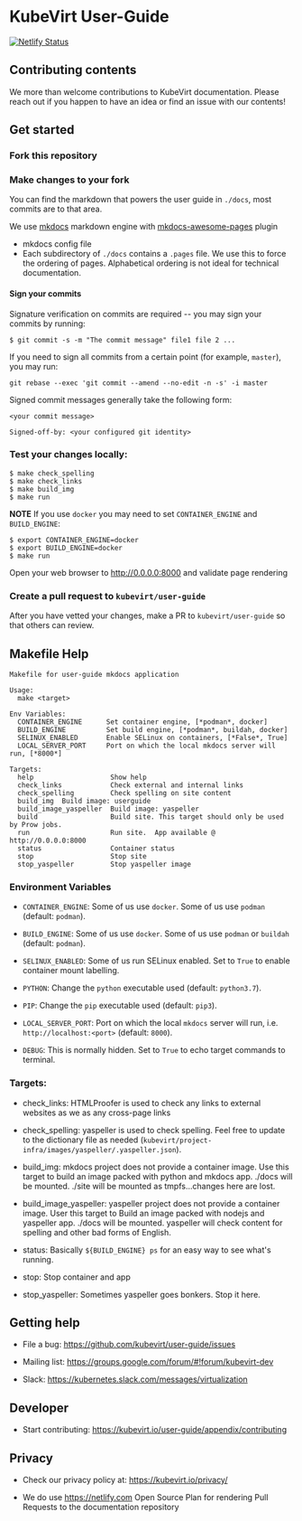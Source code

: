 # KubeVirt User-Guide

[![Netlify Status](https://api.netlify.com/api/v1/badges/2430a4f6-4a28-4e60-853d-f0cc395e13bb/deploy-status)](https://app.netlify.com/sites/kubevirt-user-guide/deploys)

## Contributing contents

We more than welcome contributions to KubeVirt documentation. Please reach out if you happen to have an idea or find an issue with our contents!

## Get started

### Fork this repository

### Make changes to your fork

You can find the markdown that powers the user guide in `./docs`, most commits are to that area.

We use [mkdocs](https://www.mkdocs.org/) markdown engine with [mkdocs-awesome-pages](https://github.com/lukasgeiter/mkdocs-awesome-pages-plugin/) plugin
  - mkdocs config file
  - Each subdirectory of `./docs` contains a `.pages` file.  We use this to force the ordering of pages.  Alphabetical ordering is not ideal for technical documentation.

#### Sign your commits

Signature verification on commits are required -- you may sign your commits by running:

```console
$ git commit -s -m "The commit message" file1 file 2 ...
```

If you need to sign all commits from a certain point (for example, `master`), you may run:

```console
git rebase --exec 'git commit --amend --no-edit -n -s' -i master
```

Signed commit messages generally take the following form:

```
<your commit message>

Signed-off-by: <your configured git identity>
```


### Test your changes locally:

```console
$ make check_spelling
$ make check_links
$ make build_img
$ make run
```

**NOTE** If you use `docker` you may need to set `CONTAINER_ENGINE` and `BUILD_ENGINE`:

```console
$ export CONTAINER_ENGINE=docker
$ export BUILD_ENGINE=docker
$ make run
```

<!-- markdown-link-check-disable -->
Open your web browser to http://0.0.0.0:8000 and validate page rendering
<!-- markdown-link-check-enable -->

### Create a pull request to `kubevirt/user-guide`

After you have vetted your changes, make a PR to `kubevirt/user-guide` so that others can review.

## Makefile Help

```console
Makefile for user-guide mkdocs application

Usage:
  make <target>

Env Variables:
  CONTAINER_ENGINE      Set container engine, [*podman*, docker]
  BUILD_ENGINE          Set build engine, [*podman*, buildah, docker]
  SELINUX_ENABLED       Enable SELinux on containers, [*False*, True]
  LOCAL_SERVER_PORT     Port on which the local mkdocs server will run, [*8000*]

Targets:
  help                   Show help
  check_links            Check external and internal links
  check_spelling         Check spelling on site content
  build_img  Build image: userguide
  build_image_yaspeller  Build image: yaspeller
  build                  Build site. This target should only be used by Prow jobs.
  run                    Run site.  App available @ http://0.0.0.0:8000
  status                 Container status
  stop                   Stop site
  stop_yaspeller         Stop yaspeller image
```

### Environment Variables

* `CONTAINER_ENGINE`: Some of us use `docker`. Some of us use `podman` (default: `podman`).

* `BUILD_ENGINE`: Some of us use `docker`. Some of us use `podman` or `buildah` (default: `podman`).

* `SELINUX_ENABLED`: Some of us run SELinux enabled. Set to `True` to enable container mount labelling.

* `PYTHON`: Change the `python` executable used (default: `python3.7`).

* `PIP`: Change the `pip` executable used (default: `pip3`).

* `LOCAL_SERVER_PORT`: Port on which the local `mkdocs` server will run, i.e. `http://localhost:<port>` (default: `8000`).

* `DEBUG`: This is normally hidden. Set to `True` to echo target commands to terminal.

### Targets:

* check_links: HTMLProofer is used to check any links to external websites as we as any cross-page links

* check_spelling: yaspeller is used to check spelling.  Feel free to update to the dictionary file as needed (`kubevirt/project-infra/images/yaspeller/.yaspeller.json`).

* build_img: mkdocs project does not provide a container image.  Use this target to build an image packed with python and mkdocs app.  ./docs will be mounted.  ./site will be mounted as tmpfs...changes here are lost.

* build_image_yaspeller: yaspeller project does not provide a container image.  User this target to Build an image packed with nodejs and yaspeller app.  ./docs will be mounted.  yaspeller will check content for spelling and other bad forms of English.

* status: Basically `${BUILD_ENGINE} ps` for an easy way to see what's running.

* stop: Stop container and app

* stop_yaspeller: Sometimes yaspeller goes bonkers.  Stop it here.

## Getting help

- File a bug: <https://github.com/kubevirt/user-guide/issues>

- Mailing list: <https://groups.google.com/forum/#!forum/kubevirt-dev>

- Slack: <https://kubernetes.slack.com/messages/virtualization>

## Developer

- Start contributing: <https://kubevirt.io/user-guide/appendix/contributing>

## Privacy

- Check our privacy policy at: <https://kubevirt.io/privacy/>

- We do use <https://netlify.com> Open Source Plan for rendering Pull Requests to the documentation repository
